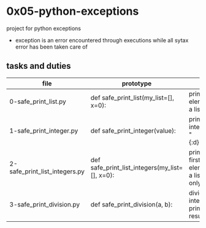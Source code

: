 # 0x05-python-exceptions
project for python exceptions
* exception is an error encountered through executions while all sytax error has been taken care of

## tasks and duties

| file | prototype | duty |
| -----| ---------| -----|
| 0-safe_print_list.py | def safe_print_list(my_list=[], x=0): | prints x elements of a list |
| 1-safe_print_integer.py | def safe_print_integer(value): | prints an integer with "{:d}".format() |
| 2-safe_print_list_integers.py | def safe_print_list_integers(my_list=[], x=0): |  prints the first x elements of a list and only integers |
| 3-safe_print_division.py | def safe_print_division(a, b): | divides 2 integers and prints the result |
